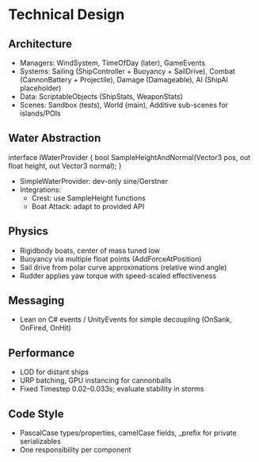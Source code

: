 # Technical Design

## Architecture
- Managers: WindSystem, TimeOfDay (later), GameEvents
- Systems: Sailing (ShipController + Buoyancy + SailDrive), Combat (CannonBattery + Projectile), Damage (Damageable), AI (ShipAI placeholder)
- Data: ScriptableObjects (ShipStats, WeaponStats)
- Scenes: Sandbox (tests), World (main), Additive sub-scenes for islands/POIs

## Water Abstraction
interface IWaterProvider {
  bool SampleHeightAndNormal(Vector3 pos, out float height, out Vector3 normal);
}
- SimpleWaterProvider: dev-only sine/Gerstner
- Integrations:
  - Crest: use SampleHeight functions
  - Boat Attack: adapt to provided API

## Physics
- Rigidbody boats, center of mass tuned low
- Buoyancy via multiple float points (AddForceAtPosition)
- Sail drive from polar curve approximations (relative wind angle)
- Rudder applies yaw torque with speed-scaled effectiveness

## Messaging
- Lean on C# events / UnityEvents for simple decoupling (OnSank, OnFired, OnHit)

## Performance
- LOD for distant ships
- URP batching, GPU instancing for cannonballs
- Fixed Timestep 0.02–0.033s; evaluate stability in storms

## Code Style
- PascalCase types/properties, camelCase fields, _prefix for private serializables
- One responsibility per component